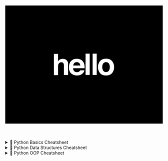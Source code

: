 <p align="center">
  <img src="./visuals/Hello.gif" alt="Python Coding" width="600"/>
</p> <br></br>

<details>
  <summary>📂 Python Basics Cheatsheet </summary> <br></br>

# 🐍 Python Basics Cheatsheet 
> 🚀 Master the essentials of Python – your gateway to automation, web dev, data science, and beyond.

---

## 🧠 Python Syntax Overview

```python
# This is a comment
# (Think of this like a note for humans, Python ignores it)

print("Hello, world!")  # Output something to the screen
# This shows the words “Hello, world!” on your screen
```

---

## 🔢 Variables and Data Types

Variables are like boxes where you can store stuff — numbers, words, or True/False.

```python
# Numbers
x = 10          # x is a box that holds the number 10 (integer)
pi = 3.14       # pi holds a decimal number (called a float)

# Strings (words inside quotes)
name = "Sri"    # name holds the word Sri
greeting = 'Hello'  # greeting holds Hello (single or double quotes both work)

# Booleans (True or False — like Yes or No)
is_coding = True     # means YES, I am coding
is_sleeping = False  # means NO, I am not sleeping
```

---

## 🎯 Input and Output

Input lets you *ask* the user something. Output shows something on the screen.

```python
name = input("What's your name? ")
# This asks the user their name and saves it into a box called 'name'

print("Hello", name)
# This shows: Hello <whatever the user typed>
```

🧸 Example:
```
What's your name? → Sri  
Output: Hello Sri
```

---

## 🧮 Operators

Operators help us **do things** like math, comparisons, and logic.

```python
# Arithmetic Operators (like in school)
+  # Add things
-  # Subtract
*  # Multiply
/  # Divide
%  # Remainder after division
** # Power (2 ** 3 means 2 to the power of 3 = 8)
// # Floor divide (cuts off decimals)

# Comparison Operators
==  # Is equal to?
!=  # Is NOT equal?
>   # Greater than?
<   # Less than?
>=  # Greater than or equal to?
<=  # Less than or equal to?

# Logical Operators
and  # Both conditions must be True
or   # At least one must be True
not  # Opposite of the condition
```

🧸 Example:
```python
2 + 3 == 5  # True
5 > 3 and 2 < 4  # True
not True  # False
```

---

## 🔁 Control Flow

Control flow means **making decisions** and **repeating stuff**.

### ✅ Conditional Statements:

```python
if x > 0:
    print("Positive")
elif x == 0:
    print("Zero")
else:
    print("Negative")
```

🧸 Example:
If `x = 5`, it prints “Positive”.  
If `x = 0`, it prints “Zero”.

---

### 🔄 Loops:

Loops repeat things over and over.

```python
# For loop: Repeat a fixed number of times
for i in range(5):
    print(i)
```

🧸 Output:
```
0
1
2
3
4
```

```python
# While loop: Keep going until something is False
count = 0
while count < 5:
    print(count)
    count += 1  # Adds 1 each time
```

🧸 Output:
```
0
1
2
3
4
```

---

## 📦 Functions

Functions are like mini-machines. You give them input, they give you output.

```python
def greet(name):
    return "Hello " + name

message = greet("Sri")
print(message)
```

🧸 Output:
```
Hello Sri
```

Explanation:
- `def greet(name):` creates a function named `greet`
- `return` gives back the result
- You can reuse the function as many times as you want!

---

## 📚 Lists and Loops

Lists are like toy boxes that hold multiple items.

```python
fruits = ["apple", "banana", "cherry"]
# A list of 3 fruits

for fruit in fruits:
    print(fruit)  # Print each fruit one by one
```

🧸 Output:
```
apple
banana
cherry
```

```python
fruits.append("mango")  # Add mango to the list

print(fruits[0])  # Shows the first fruit: apple
```

---

## 🧰 Common Built-in Functions

Python has lots of ready-made tools (functions) you can use:

```python
len("hello")      # Gives 5 (the number of letters)
type(10)          # Says it's an int (number)
int("5")          # Turns the string "5" into a number
str(10)           # Turns number 10 into a string
float("3.14")     # Makes it a decimal number
bool("")          # Empty things are False, others are True
range(3)          # Makes numbers 0, 1, 2
```

🧸 Example:
```python
list(range(3)) → [0, 1, 2]
```

---

## 💡 Tips

- Use `snake_case` for variable and function names (like: `total_score`, `get_input`)
- Indentation (spacing) is VERY important! Always use 4 spaces.
- To run your Python file:
  ```bash
  python filename.py
  ```

---

  </details>



<details>
  <summary>📂 Python Data Structures Cheatsheet </summary> <br></br>

  # 🧱 Python Data Structures Cheatsheet 



> 🎯 Data structures let you store, access, and organize your stuff (like toys, lists, or cards).  
> They help you **remember things, find them fast, and keep them tidy** when you're coding!

---

## 🧺 1. Lists (A basket that holds items in order — and you can change them!)

```python
fruits = ["apple", "banana", "mango"]
```

🧸 This is a **list** — like a toy basket.  
It has three fruits, and you can do lots of things with it:

```python
fruits.append("orange")     # Adds "orange" to the basket
fruits.remove("banana")     # Takes "banana" out
fruits[0]                   # Gets the first fruit ("apple")
fruits[1] = "grape"         # Changes second fruit to "grape"
len(fruits)                 # Counts how many fruits are in the basket
```

### 🔁 Loop through list (Look at each item one by one)

```python
for fruit in fruits:
    print(fruit)
```

🧸 This prints each fruit one by one like:
```
apple  
grape  
mango  
orange  
```

---

## 📚 2. Tuples (A list you can't change — like a locked box)

```python
coordinates = (10, 20)
print(coordinates[0])     # Gets the first number (10)
```

🧸 Tuples are like **coordinates** on a map.  
You can look at them, but **you can't change them**.

🔒 Use tuples when your data should stay the same.  
Example: `(latitude, longitude)`, or sizes like `(width, height)`

---

## 🗃️ 3. Dictionaries (A label-sticker box: each item has a name and a value)

```python
person = {"name": "Sri", "age": 17}
```

🧸 This is a dictionary. It’s like a **box where each item has a label**:

```python
print(person["name"])        # Shows "Sri"
person["age"] = 18           # Changes age to 18
person["city"] = "Chennai"   # Adds a new label: "city"
```

### 🔁 Loop through dictionary (Check all labels and values)

```python
for key, value in person.items():
    print(key, value)
```

🧸 Output:
```
name Sri  
age 18  
city Chennai
```

---

## 🔢 4. Sets (A magic bag with only unique things – no duplicates allowed!)

```python
numbers = {1, 2, 3, 2, 1}
```

🧸 This bag only keeps **one of each number**, so it becomes:
```
{1, 2, 3}
```

```python
numbers.add(4)        # Adds number 4
numbers.remove(2)     # Removes number 2
```

👀 You can also **check if something’s in the set**:

```python
if 3 in numbers:
    print("Found")
```

🧸 Output:
```
Found
```

---

## 📊 Summary Table

| Type        | Ordered | Can Change? | Allows Duplicates? | Example            |
|-------------|---------|-------------|---------------------|--------------------|
| **List**     | ✅ Yes  | ✅ Yes      | ✅ Yes              | `["a", "b", "c"]`  |
| **Tuple**    | ✅ Yes  | ❌ No       | ✅ Yes              | `(1, 2, 3)`        |
| **Dictionary** | ✅ Yes (by key) | ✅ Yes | ❌ No (keys must be unique) | `{"key": "value"}` |
| **Set**      | ❌ No   | ✅ Yes      | ❌ No               | `{1, 2, 3}`        |

---

## 🧠 Pro Tips

- ✅ Use **lists** when you need an **ordered group** of things you want to **change**
- 🔒 Use **tuples** when the data should **never change**
- 🏷️ Use **dictionaries** when each value needs a **name or label**
- 🧹 Use **sets** to **remove duplicates** or **check if something exists**

---

</details>

<details>
  <summary>📂 Python OOP Cheatsheet </summary> <br></br>


# 🧱 Python OOP (Object-Oriented Programming) Cheatsheet
> 🧠 OOP lets you create your own **blueprints for real things** (like people, animals, cars).  
> It helps you organize your code and reuse it like LEGO blocks! 🧱

---

## 🧬 1. What is a Class?

A **class** is like a **blueprint** or **recipe**.

```python
class Dog:
    pass
```

🧸 Imagine you’re drawing a “Dog” template — but you haven’t made a real dog yet.

---

## 🐾 2. What is an Object?

An **object** is a **real thing** made from a class.

```python
my_dog = Dog()
```

Now you’ve made an actual **dog** using the `Dog` blueprint.  
You can make as many dogs as you want!

---

## 🎒 3. Attributes (What an object *has*)

```python
class Dog:
    def __init__(self, name, age):
        self.name = name    # Every dog has a name
        self.age = age      # Every dog has an age
```

Explanation:
- `__init__()` is a **special function** that runs when we create a new object
- `self` is the object itself (think: “this dog”)
- `self.name` and `self.age` are like labels on that specific dog

---

## 🎯 4. Creating an Object (Using the class)

```python
dog1 = Dog("Bruno", 3)
print(dog1.name)  # Bruno
print(dog1.age)   # 3
```

Now Bruno is your first dog. You can make more dogs too!

---

## ⚙️ 5. Methods (What an object *can do*)

```python
class Dog:
    def __init__(self, name):
        self.name = name

    def bark(self):
        print(self.name + " says woof!")
```

Now every dog can bark!

```python
dog1 = Dog("Shadow")
dog1.bark()
```

🧸 Output:
```
Shadow says woof!
```

---

## 👪 6. Inheritance (Like getting traits from your parents!)

```python
class Animal:
    def eat(self):
        print("This animal eats food.")

class Cat(Animal):
    def meow(self):
        print("Meow!")
```

Now `Cat` can do **everything Animal can do** + its own stuff!

```python
kitty = Cat()
kitty.eat()   # From Animal
kitty.meow()  # From Cat
```

---

## 🧱 7. Encapsulation (Keep details private!)

```python
class BankAccount:
    def __init__(self, balance):
        self.__balance = balance  # private!

    def deposit(self, amount):
        self.__balance += amount

    def get_balance(self):
        return self.__balance
```

The `__balance` is private. You can't access it directly!

```python
account = BankAccount(1000)
account.deposit(500)
print(account.get_balance())  # 1500
```

---

## 🔁 8. Polymorphism (Same word, different behavior)

```python
class Bird:
    def speak(self):
        print("Chirp!")

class Duck(Bird):
    def speak(self):
        print("Quack!")

class Parrot(Bird):
    def speak(self):
        print("Squawk!")
```

Now each bird has its own voice:

```python
for bird in [Duck(), Parrot(), Bird()]:
    bird.speak()
```

🧸 Output:
```
Quack!  
Squawk!  
Chirp!
```

---

## 🧠 Summary Table

| Concept         | What it Means (Kid Version)                            | Python Example            |
|----------------|---------------------------------------------------------|----------------------------|
| Class           | A **blueprint** for things                             | `class Dog:`               |
| Object          | A **real thing** made from a class                     | `dog1 = Dog()`             |
| Attribute       | Something an object **has**                            | `self.name`                |
| Method          | Something an object **does**                           | `def bark(self):`          |
| Inheritance     | Child **inherits** from parent                         | `class Cat(Animal):`       |
| Encapsulation   | Hide secret stuff inside a box                         | `self.__balance`           |
| Polymorphism    | Same method, **different behaviors**                   | `def speak()` in many classes |

---

## 💡 Pro Tips for OOP

- Use **PascalCase** for class names (`class MyCar`)
- Always use `self` inside classes — it refers to the object
- OOP is great for **games, web apps, cybersecurity tools**, and **everything real-world**

---

> 🎮 Think of classes as characters, attributes as stats, and methods as powers.  
> Master OOP and you’ll code like a dev boss 💻👑  



</details>